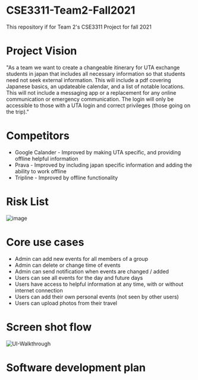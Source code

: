 # CSE3311-Team2-Fall2021
This repository if for Team 2's CSE3311 Project for fall 2021

# Project Vision
"As a team we want to create a changeable itinerary for UTA exchange students in japan that includes all necessary information so that students need not seek external information. This will include a pdf covering Japanese basics, an updateable calendar, and a list of notable locations. This will not include a messaging app or a replacement for any online communication or emergency communication. The login will only be accessible to those with a UTA login and correct privileges (those going on the trip)."

# Competitors
* Google Calander - Improved by making UTA specific, and providing offline helpful information
* Prava - Improved by including japan specific information and adding the ability to work offline
* Tripline - Improved by offline functionality

# Risk List
![image](https://user-images.githubusercontent.com/90561390/132991443-d667274c-6a7c-454d-9f02-b63d71131f4b.png)


# Core use cases
* Admin can add new events for all members of a group
* Admin can delete or change time of events
* Admin can send notification when events are changed / added
* Users can see all events for the day and future days
* Users have access to helpful information at any time, with or without internet connection
* Users can add their own personal events (not seen by other users)
* Users can upload photos from their travel

# Screen shot flow
![UI-Walkthrough](https://user-images.githubusercontent.com/90561390/132993823-8de83670-196e-4b7a-855e-77066d358e8e.jpg)

# Software development plan


